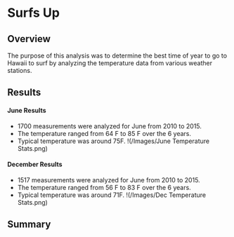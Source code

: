 # Surfs Up
## Overview
The purpose of this analysis was to determine the best time of year to go to Hawaii to surf by analyzing the temperature data from various weather stations. 

## Results

#### June Results
- 1700 measurements were analyzed for June from 2010 to 2015.
- The temperature ranged from 64 F to 85 F over the 6 years.
- Typical temperature was around 75F.
!(/Images/June Temperature Stats.png)

#### December Results
- 1517 measurements were analyzed for June from 2010 to 2015.
- The temperature ranged from 56 F to 83 F over the 6 years.
- Typical temperature was around 71F.
!(/Images/Dec Temperature Stats.png)


## Summary